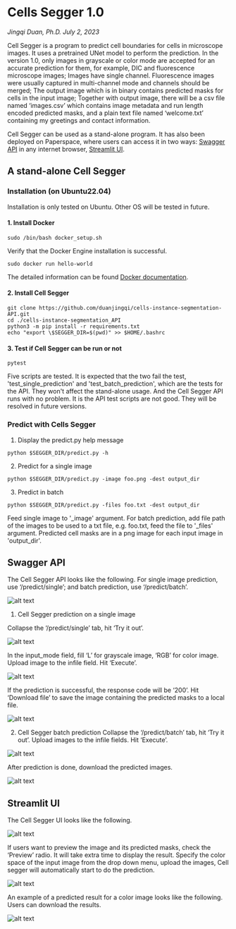 # Cells Segger 1.0
_Jingqi Duan, Ph.D._
_July 2, 2023_

Cell Segger is a program to predict cell boundaries for cells in microscope images. It uses a pretrained UNet model to perform the prediction. In the version 1.0, only images in grayscale or color mode are accepted for an accurate prediction for them, for example, DIC and fluorescence microscope images; Images have single channel. Fluorescence images were usually captured in multi-channel mode and channels should be merged; The output image which is in binary contains predicted masks for cells in the input image; Together with output image, there will be a csv file named ‘images.csv’ which contains image metadata and run length encoded predicted masks, and a plain text file named ‘welcome.txt’ containing my greetings and contact information. 

Cell Segger can be used as a stand-alone program. It has also been deployed on Paperspace, where users can access it in two ways: [Swagger API](http://64.62.255.225:8000/docs) in any internet browser, [Streamlit UI](http://64.62.255.225:8501).

## A stand-alone Cell Segger

### Installation (on Ubuntu22.04)

Installation is only tested on Ubuntu. Other OS will be tested in future.

#### 1. Install Docker 
```console
sudo /bin/bash docker_setup.sh
```
Verify that the Docker Engine installation is successful.
```console
sudo docker run hello-world
```
The detailed information can be found [Docker documentation](https://docs.docker.com/engine/install/ubuntu/).

#### 2. Install Cell Segger
```console
git clone https://github.com/duanjingqi/cells-instance-segmentation-API.git
cd ./cells-instance-segmentation_API
python3 -m pip install -r requirements.txt
echo "export \$SEGGER_DIR=$(pwd)" >> $HOME/.bashrc
```
#### 3. Test if Cell Segger can be run or not
```console
pytest
```
Five scripts are tested. It is expected that the two fail the test, 'test_single_prediction' and 'test_batch_prediction', which are the tests for the API. They won't affect the stand-alone usage. And the Cell Segger API runs with no problem. It is the API test scripts are not good. They will be resolved in future versions. 

### Predict with Cells Segger
1. Display the predict.py help message

```console
python $SEGGER_DIR/predict.py -h
```

2. Predict for a single image 

```console
python $SEGGER_DIR/predict.py -image foo.png -dest output_dir
```

3. Predict in batch

```console
python $SEGGER_DIR/predict.py -files foo.txt -dest output_dir
```

Feed single image to '_image' argument. For batch prediction, add file path of the images to be used to a txt file, e.g. foo.txt, feed the file to '_files' argument. Predicted cell masks are in a png image for each input image in 'output_dir'.

## Swagger API
The Cell Segger API looks like the following. For single image prediction, use ‘/predict/single’; and batch prediction, use ‘/predict/batch’.

![alt text](./logo/FastAPI_1.png)

1. Cell Segger prediction on a single image 

Collapse the ‘/predict/single’ tab, hit ‘Try it out’. 

![alt text](./logo/FastAPI_2.png)

In the input_mode field, fill ‘L’ for grayscale image, ‘RGB’ for color image. Upload image to the infile field. Hit ‘Execute’.

![alt text](./logo/FastAPI_3.png)

If the prediction is successful, the response code will be ‘200’. Hit ‘Download file’ to save the image containing the predicted masks to a local file. 

![alt text](./logo/FastAPI_4.png)

2. Cell Segger batch prediction
Collapse the ‘/predict/batch’ tab, hit ‘Try it out’. Upload images to the infile fields. Hit ‘Execute’.

![alt text](./logo/FastAPI_5.png)

After prediction is done, download the predicted images. 

![alt text](./logo/FastAPI_6.png)

## Streamlit UI

The Cell Segger UI looks like the following.

![alt text](./logo/ui_1.png)

If users want to preview the image and its predicted masks, check the ‘Preview’ radio. It will take extra time to display the result. Specify the color space of the input image from the drop down menu, upload the images, Cell segger will automatically start to do the prediction.

![alt text](./logo/ui_2.png)

An example of a predicted result for a color image looks like the following. Users can download the results. 

![alt text](./logo/ui_3.png)